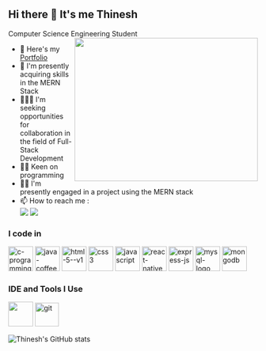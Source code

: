## Hi there 👋 It's me Thinesh 

Computer Science Engineering Student
<img align="right" width="370" height="290" src="https://i.pinimg.com/originals/47/f0/34/47f0342cec72b800463bf003eac1257e.gif">

- 🔭 Here's my [Portfolio](http://google.com)
- 🌱 I'm presently acquiring skills in the MERN Stack
- 🧑‍🤝‍🧑 I'm seeking opportunities for collaboration in the field of Full-Stack Development
- 👨‍💻 Keen on programming
- 👨‍💻 I'm presently engaged in a project using the MERN stack
- 📫 How to reach me :
<br /> [<img src="https://img.shields.io/badge/LinkedIn-0077B5?style=for-the-badge&logo=linkedin&logoColor=white" />](www.linkedin.com/in/thineshtthirumurugan) [<img src="https://img.shields.io/badge/Gmail-D14836?style=for-the-badge&logo=gmail&logoColor=white" />](https://mail.google.com/mail/u/0/#sent?compose=CllgCJTMXvmgtwrZdjCMxWnZDCxFznFKwvGtWPpJMPQbnNntFvZLJScLgBMTCMZVrPXVJkMVllB)  

### I code in
<img height="50" width="50" src="https://img.icons8.com/fluency/48/c-programming.png" alt="c-programming"/> <img height="50" width="50" src="https://img.icons8.com/color/48/java-coffee-cup-logo--v1.png" alt="java-coffee-cup-logo--v1"/> <img height="50" width="50" src="https://img.icons8.com/color/48/html-5--v1.png" alt="html-5--v1"/> <img height="50" width="50" src="https://img.icons8.com/color/48/css3.png" alt="css3"/> <img height="50" width="50" src="https://img.icons8.com/color/48/javascript.png" alt="javascript"/> <img width="50" height="50" src="https://img.icons8.com/color/48/react-native.png" alt="react-native"/> <img height="50" width="50" src="https://img.icons8.com/nolan/64/express-js.png" alt="express-js"/> <img width="50" height="50" src="https://img.icons8.com/color/48/mysql-logo.png" alt="mysql-logo"/> <img width="50" height="50" src="https://img.icons8.com/color/48/mongodb.png" alt="mongodb"/>

### IDE and Tools I Use
<img height="50" width="50" src="https://img.icons8.com/color/48/000000/visual-studio-code-2019.png"/> <img width="48" height="48" src="https://img.icons8.com/color/48/git.png" alt="git"/> 

![Thinesh's GitHub stats](https://github-readme-stats.vercel.app/api?username=thineshthirumurugan-r&theme=dark&show_icons=true&&hide=issues,contribs)
